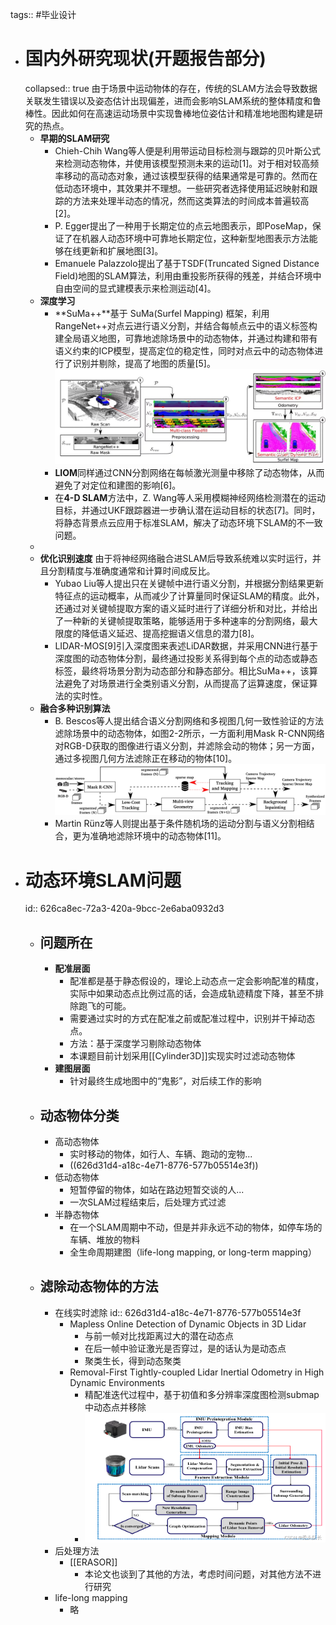 tags:: #毕业设计

- # 国内外研究现状(开题报告部分)
  collapsed:: true
  由于场景中运动物体的存在，传统的SLAM方法会导致数据关联发生错误以及姿态估计出现偏差，进而会影响SLAM系统的整体精度和鲁棒性。因此如何在高速运动场景中实现鲁棒地位姿估计和精准地地图构建是研究的热点。
	- **早期的SLAM研究**
		- Chieh-Chih Wang等人便是利用带运动目标检测与跟踪的贝叶斯公式来检测动态物体，并使用该模型预测未来的运动[1]。对于相对较高频率移动的高动态对象，通过该模型获得的结果通常是可靠的。然而在低动态环境中，其效果并不理想。一些研究者选择使用延迟映射和跟踪的方法来处理半动态的情况，然而这类算法的时间成本普遍较高[2]。
		- P. Egger提出了一种用于长期定位的点云地图表示，即PoseMap，保证了在机器人动态环境中可靠地长期定位，这种新型地图表示方法能够在线更新和扩展地图[3]。
		- Emanuele Palazzolo提出了基于TSDF(Truncated Signed Distance Field)地图的SLAM算法，利用由重投影所获得的残差，并结合环境中自由空间的显式建模表示来检测运动[4]。
	- **深度学习**
		- **SuMa++**基于 SuMa(Surfel Mapping) 框架，利用RangeNet++对点云进行语义分割，并结合每帧点云中的语义标签构建全局语义地图，可靠地滤除场景中的动态物体，并通过构建和带有语义约束的ICP模型，提高定位的稳定性，同时对点云中的动态物体进行了识别并剔除，提高了地图的质量[5]。 ![图2-1 Suma++ 算法流程示意图](../assets/image_1651287231125_0.png)
		- **LIOM**同样通过CNN分割网络在每帧激光测量中移除了动态物体，从而避免了对定位和建图的影响[6]。
		- 在**4-D SLAM**方法中，Z. Wang等人采用模糊神经网络检测潜在的运动目标，并通过UKF跟踪器进一步确认潜在运动目标的状态[7]。同时，将静态背景点云应用于标准SLAM，解决了动态环境下SLAM的不一致问题。
	-
	- **优化识别速度**
	  由于将神经网络融合进SLAM后导致系统难以实时运行，并且分割精度与准确度通常和计算时间成反比。
		- Yubao Liu等人提出只在关键帧中进行语义分割，并根据分割结果更新特征点的运动概率，从而减少了计算量同时保证SLAM的精度。此外，还通过对关键帧提取方案的语义延时进行了详细分析和对比，并给出了一种新的关键帧提取策略，能够适用于多种速率的分割网络，最大限度的降低语义延迟、提高挖掘语义信息的潜力[8]。
		- LIDAR-MOS[9]引入深度图来表述LiDAR数据，并采用CNN进行基于深度图的动态物体分割，最终通过投影关系得到每个点的动态或静态标签，最终将场景分割为动态部分和静态部分。相比SuMa++，该算法避免了对场景进行全类别语义分割，从而提高了运算速度，保证算法的实时性。
	- **融合多种识别算法**
		- B. Bescos等人提出结合语义分割网络和多视图几何一致性验证的方法滤除场景中的动态物体，如图2-2所示，一方面利用Mask R-CNN网络对RGB-D获取的图像进行语义分割，并滤除会动的物体；另一方面，通过多视图几何方法滤除正在移动的物体[10]。 ![图2-2  Dyna-SLAM 算法流程示意图](../assets/image_1651287769070_0.png)
		- Martin Rünz等人则提出基于条件随机场的运动分割与语义分割相结合，更为准确地滤除环境中的动态物体[11]。
- # 动态环境SLAM问题
  id:: 626ca8ec-72a3-420a-9bcc-2e6aba0932d3
	- ## 问题所在
		- **配准层面**
			- 配准都是基于静态假设的，理论上动态点一定会影响配准的精度，实际中如果动态点比例过高的话，会造成轨迹精度下降，甚至不排除跑飞的可能。
			- 需要通过实时的方式在配准之前或配准过程中，识别并干掉动态点。
			- 方法：基于深度学习剔除动态物体
			- 本课题目前计划采用[[Cylinder3D]]实现实时过滤动态物体
		- **建图层面**
			- 针对最终生成地图中的“鬼影”，对后续工作的影响
	- ## 动态物体分类
		- 高动态物体
			- 实时移动的物体，如行人、车辆、跑动的宠物...
			- ((626d31d4-a18c-4e71-8776-577b05514e3f))
		- 低动态物体
			- 短暂停留的物体，如站在路边短暂交谈的人...
			- 一次SLAM过程结束后，后处理方式过滤
		- 半静态物体
			- 在一个SLAM周期中不动，但是并非永远不动的物体，如停车场的车辆、堆放的物料
			- 全生命周期建图（life-long mapping, or long-term mapping）
	- ## 滤除动态物体的方法
		- 在线实时滤除
		  id:: 626d31d4-a18c-4e71-8776-577b05514e3f
			- Mapless Online Detection of Dynamic Objects in 3D Lidar
				- 与前一帧对比找距离过大的潜在动态点
				- 在后一帧中验证激光是否穿过，是的话认为是动态点
				- 聚类生长，得到动态聚类
			- Removal-First Tightly-coupled Lidar Inertial Odometry in High Dynamic Environments
				- 精配准迭代过程中，基于初值和多分辨率深度图检测submap中动态点并移除
				- ![算法框架.png](../assets/image_1651323950333_0.png)
		- 后处理方法
			- [[ERASOR]]
				- 本论文也谈到了其他的方法，考虑时间问题，对其他方法不进行研究
		- life-long mapping
			- 略
